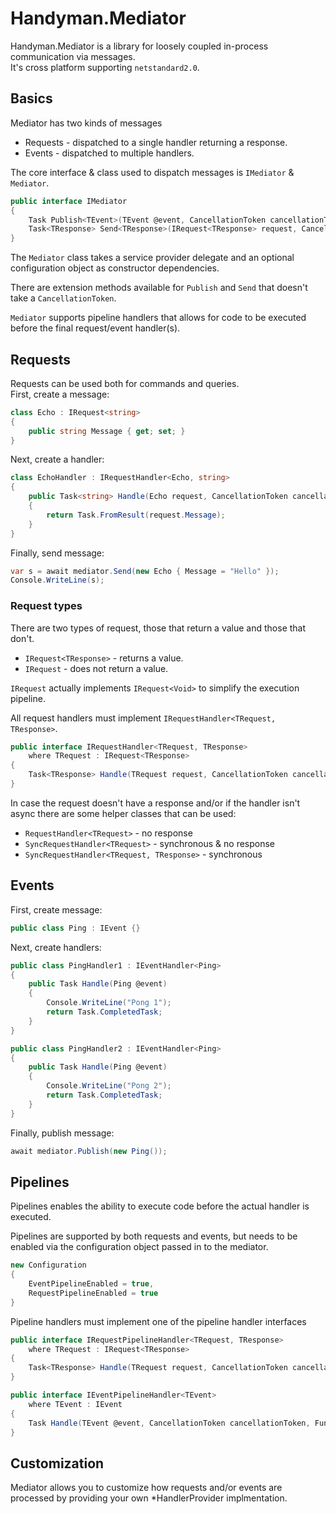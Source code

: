 # Handyman.Mediator

Handyman.Mediator is a library for loosely coupled in-process communication via messages.  
It's cross platform supporting `netstandard2.0`.

## Basics

Mediator has two kinds of messages

* Requests - dispatched to a single handler returning a response.
* Events - dispatched to multiple handlers.

The core interface & class used to dispatch messages is `IMediator` & `Mediator`.

``` csharp
public interface IMediator
{
    Task Publish<TEvent>(TEvent @event, CancellationToken cancellationToken) where TEvent : IEvent;
    Task<TResponse> Send<TResponse>(IRequest<TResponse> request, CancellationToken cancellationToken);
}
```

The `Mediator` class takes a service provider delegate and an optional configuration object as constructor dependencies.

There are extension methods available for `Publish` and `Send` that doesn't take a `CancellationToken`.

`Mediator` supports pipeline handlers that allows for code to be executed before the final request/event handler(s).

## Requests

Requests can be used both for commands and queries.  
First, create a message:

``` csharp
class Echo : IRequest<string>
{
    public string Message { get; set; }
}
```

Next, create a handler:

``` csharp
class EchoHandler : IRequestHandler<Echo, string>
{
    public Task<string> Handle(Echo request, CancellationToken cancellationToken)
    {
        return Task.FromResult(request.Message);
    }
}
```

Finally, send message:

``` csharp
var s = await mediator.Send(new Echo { Message = "Hello" });
Console.WriteLine(s);
```

### Request types

There are two types of request, those that return a value and those that don't.

* `IRequest<TResponse>` - returns a value.
* `IRequest` - does not return a value.

`IRequest` actually implements `IRequest<Void>` to simplify the execution pipeline.

All request handlers must implement `IRequestHandler<TRequest, TResponse>`.

``` csharp
public interface IRequestHandler<TRequest, TResponse>
    where TRequest : IRequest<TResponse>
{
    Task<TResponse> Handle(TRequest request, CancellationToken cancellationToken);
}
```

In case the request doesn't have a response and/or if the handler isn't async there are some helper classes that can be used:

* `RequestHandler<TRequest>` - no response
* `SyncRequestHandler<TRequest>` - synchronous & no response
* `SyncRequestHandler<TRequest, TResponse>` - synchronous

## Events

First, create message:

``` csharp
public class Ping : IEvent {}
```

Next, create handlers:

``` csharp
public class PingHandler1 : IEventHandler<Ping>
{
    public Task Handle(Ping @event)
    {
        Console.WriteLine("Pong 1");
        return Task.CompletedTask;
    }
}

public class PingHandler2 : IEventHandler<Ping>
{
    public Task Handle(Ping @event)
    {
        Console.WriteLine("Pong 2");
        return Task.CompletedTask;
    }
}
```

Finally, publish message:

``` csharp
await mediator.Publish(new Ping());
```

## Pipelines

Pipelines enables the ability to execute code before the actual handler is executed.

Pipelines are supported by both requests and events, but needs to be enabled via the configuration object passed in to the mediator.

``` csharp
new Configuration
{
    EventPipelineEnabled = true,
    RequestPipelineEnabled = true
}
```

Pipeline handlers must implement one of the pipeline handler interfaces

``` csharp
public interface IRequestPipelineHandler<TRequest, TResponse>
    where TRequest : IRequest<TResponse>
{
    Task<TResponse> Handle(TRequest request, CancellationToken cancellationToken, Func<TRequest, CancellationToken, Task<TResponse>> next);
}

public interface IEventPipelineHandler<TEvent>
    where TEvent : IEvent
{
    Task Handle(TEvent @event, CancellationToken cancellationToken, Func<TEvent, CancellationToken, Task> next);
}
```

## Customization

Mediator allows you to customize how requests and/or events are processed by providing your own *HandlerProvider implmentation.